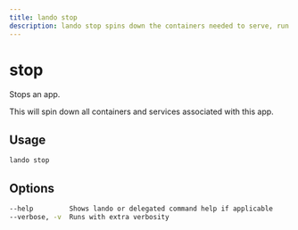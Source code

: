 ```yaml
---
title: lando stop
description: lando stop spins down the containers needed to serve, run and develop your application.
---
```


# stop

Stops an app.

This will spin down all containers and services associated with this app.

## Usage

```bash
lando stop
```

## Options

```bash
--help         Shows lando or delegated command help if applicable
--verbose, -v  Runs with extra verbosity
```
